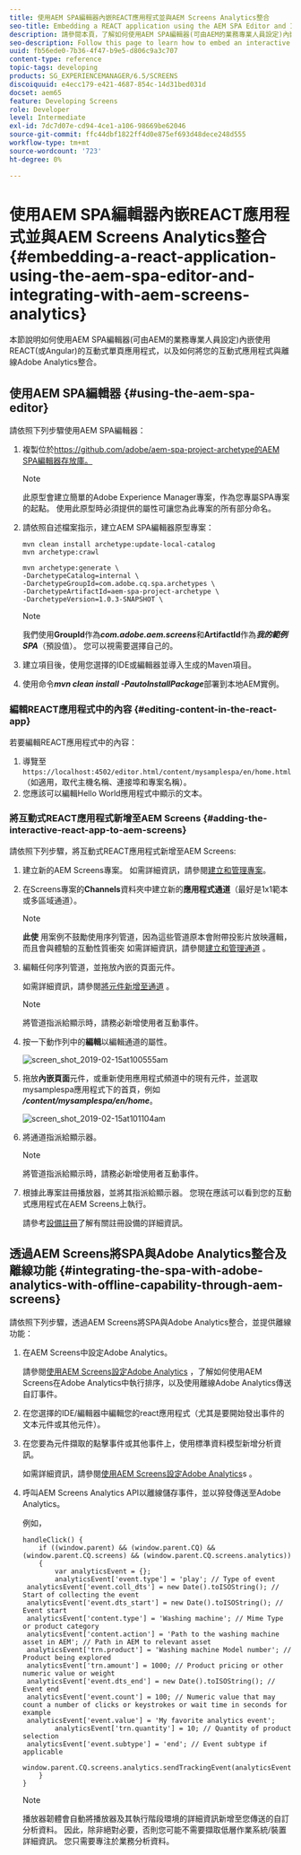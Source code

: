 ```yaml
---
title: 使用AEM SPA編輯器內嵌REACT應用程式並與AEM Screens Analytics整合
seo-title: Embedding a REACT application using the AEM SPA Editor and Integrating with AEM Screens Analytics
description: 請參閱本頁，了解如何使用AEM SPA編輯器(可由AEM的業務專業人員設定)內嵌使用REACT(或Angular)的互動式單頁應用程式，以及如何將您的互動式應用程式與離線Adobe Analytics整合。
seo-description: Follow this page to learn how to embed an interactive single page application using REACT (or Angular) using the AEM SPA editor that can be configured by business professionals in AEM and also how to integrate your interactive application with offline Adobe Analytics.
uuid: fb56ede0-7b36-4f47-b9e5-d806c9a3c707
content-type: reference
topic-tags: developing
products: SG_EXPERIENCEMANAGER/6.5/SCREENS
discoiquuid: e4ecc179-e421-4687-854c-14d31bed031d
docset: aem65
feature: Developing Screens
role: Developer
level: Intermediate
exl-id: 7dc7d07e-cd94-4ce1-a106-98669be62046
source-git-commit: ffc44dbf1822ff4d0e875ef693d48dece248d555
workflow-type: tm+mt
source-wordcount: '723'
ht-degree: 0%

---
```


# 使用AEM SPA編輯器內嵌REACT應用程式並與AEM Screens Analytics整合 {#embedding-a-react-application-using-the-aem-spa-editor-and-integrating-with-aem-screens-analytics}

本節說明如何使用AEM SPA編輯器(可由AEM的業務專業人員設定)內嵌使用REACT(或Angular)的互動式單頁應用程式，以及如何將您的互動式應用程式與離線Adobe Analytics整合。

## 使用AEM SPA編輯器 {#using-the-aem-spa-editor}

請依照下列步驟使用AEM SPA編輯器：

1. 複製位於[https://github.com/adobe/aem-spa-project-archetype的AEM SPA編輯器存放庫。](https://github.com/adobe/aem-spa-project-archetype)

   >[!NOTE]
   >
   >此原型會建立簡單的Adobe Experience Manager專案，作為您專屬SPA專案的起點。 使用此原型時必須提供的屬性可讓您為此專案的所有部分命名。

1. 請依照自述檔案指示，建立AEM SPA編輯器原型專案：

   ```
   mvn clean install archetype:update-local-catalog
   mvn archetype:crawl
   
   mvn archetype:generate \
   -DarchetypeCatalog=internal \
   -DarchetypeGroupId=com.adobe.cq.spa.archetypes \
   -DarchetypeArtifactId=aem-spa-project-archetype \
   -DarchetypeVersion=1.0.3-SNAPSHOT \
   ```

   >[!NOTE]
   >
   >我們使用&#x200B;**GroupId**&#x200B;作為&#x200B;***com.adobe.aem.screens***&#x200B;和&#x200B;**ArtifactId**&#x200B;作為&#x200B;***我的範例SPA***（預設值）。 您可以視需要選擇自己的。

1. 建立項目後，使用您選擇的IDE或編輯器並導入生成的Maven項目。
1. 使用命令&#x200B;***mvn clean install -PautoInstallPackage***&#x200B;部署到本地AEM實例。

### 編輯REACT應用程式中的內容 {#editing-content-in-the-react-app}

若要編輯REACT應用程式中的內容：

1. 導覽至`https://localhost:4502/editor.html/content/mysamplespa/en/home.html`（如適用，取代主機名稱、連接埠和專案名稱）。
1. 您應該可以編輯Hello World應用程式中顯示的文本。

### 將互動式REACT應用程式新增至AEM Screens {#adding-the-interactive-react-app-to-aem-screens}

請依照下列步驟，將互動式REACT應用程式新增至AEM Screens:

1. 建立新的AEM Screens專案。 如需詳細資訊，請參閱[建立和管理專案](creating-a-screens-project.md)。

1. 在Screens專案的&#x200B;**Channels**&#x200B;資料夾中建立新的&#x200B;**應用程式通道**（最好是1x1範本或多區域通道）。

   >[!NOTE]
   >**此使** 用案例不鼓勵使用序列管道，因為這些管道原本會附帶投影片放映邏輯，而且會與體驗的互動性質衝突
   >如需詳細資訊，請參閱[建立和管理通道](managing-channels.md) 。


1. 編輯任何序列管道，並拖放內嵌的頁面元件。

   如需詳細資訊，請參閱[將元件新增至通道](adding-components-to-a-channel.md) 。

   >[!NOTE]
   >
   >將管道指派給顯示時，請務必新增使用者互動事件。

1. 按一下動作列中的&#x200B;**編輯**&#x200B;以編輯通道的屬性。

   ![screen_shot_2019-02-15at100555am](assets/screen_shot_2019-02-15at100555am.png)

1. 拖放&#x200B;**內嵌頁面**&#x200B;元件，或重新使用應用程式頻道中的現有元件，並選取mysamplespa應用程式下的首頁，例如&#x200B;***/content/mysamplespa/en/home***。

   ![screen_shot_2019-02-15at101104am](assets/screen_shot_2019-02-15at101104am.png)

1. 將通道指派給顯示器。

   >[!NOTE]
   >將管道指派給顯示時，請務必新增使用者互動事件。

1. 根據此專案註冊播放器，並將其指派給顯示器。 您現在應該可以看到您的互動式應用程式在AEM Screens上執行。

   請參考[設備註冊](device-registration.md)了解有關註冊設備的詳細資訊。

## 透過AEM Screens將SPA與Adobe Analytics整合及離線功能 {#integrating-the-spa-with-adobe-analytics-with-offline-capability-through-aem-screens}

請依照下列步驟，透過AEM Screens將SPA與Adobe Analytics整合，並提供離線功能：

1. 在AEM Screens中設定Adobe Analytics。

   請參閱[使用AEM Screens設定Adobe Analytics](configuring-adobe-analytics-aem-screens.md) ，了解如何使用AEM Screens在Adobe Analytics中執行排序，以及使用離線Adobe Analytics傳送自訂事件。

1. 在您選擇的IDE/編輯器中編輯您的react應用程式（尤其是要開始發出事件的文本元件或其他元件）。
1. 在您要為元件擷取的點擊事件或其他事件上，使用標準資料模型新增分析資訊。

   如需詳細資訊，請參閱[使用AEM Screens設定Adobe Analytics](configuring-adobe-analytics-aem-screens.md)s 。

1. 呼叫AEM Screens Analytics API以離線儲存事件，並以猝發傳送至Adobe Analytics。

   例如，

   ```
   handleClick() {
       if ((window.parent) && (window.parent.CQ) && (window.parent.CQ.screens) && (window.parent.CQ.screens.analytics))
       {
           var analyticsEvent = {};
           analyticsEvent['event.type'] = 'play'; // Type of event
    analyticsEvent['event.coll_dts'] = new Date().toISOString(); // Start of collecting the event
    analyticsEvent['event.dts_start'] = new Date().toISOString(); // Event start
    analyticsEvent['content.type'] = 'Washing machine'; // Mime Type or product category
    analyticsEvent['content.action'] = 'Path to the washing machine asset in AEM'; // Path in AEM to relevant asset
    analyticsEvent['trn.product'] = 'Washing machine Model number'; // Product being explored
    analyticsEvent['trn.amount'] = 1000; // Product pricing or other numeric value or weight
    analyticsEvent['event.dts_end'] = new Date().toISOString(); // Event end
    analyticsEvent['event.count'] = 100; // Numeric value that may count a number of clicks or keystrokes or wait time in seconds for example
    analyticsEvent['event.value'] = 'My favorite analytics event';
           analyticsEvent['trn.quantity'] = 10; // Quantity of product selection
    analyticsEvent['event.subtype'] = 'end'; // Event subtype if applicable
    window.parent.CQ.screens.analytics.sendTrackingEvent(analyticsEvent);
       }
   }
   ```

   >[!NOTE]
   >
   >播放器韌體會自動將播放器及其執行階段環境的詳細資訊新增至您傳送的自訂分析資料。 因此，除非絕對必要，否則您可能不需要擷取低層作業系統/裝置詳細資訊。 您只需要專注於業務分析資料。
